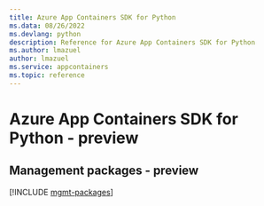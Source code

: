 ```yaml
---
title: Azure App Containers SDK for Python
ms.data: 08/26/2022
ms.devlang: python
description: Reference for Azure App Containers SDK for Python
ms.author: lmazuel
author: lmazuel
ms.service: appcontainers
ms.topic: reference
---
```

# Azure App Containers SDK for Python - preview

## Management packages - preview
[!INCLUDE [mgmt-packages](app-containers-mgmt-index.md)]